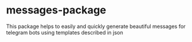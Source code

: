 # messages-package
This package helps to easily and quickly generate beautiful messages for telegram bots using templates described in json
